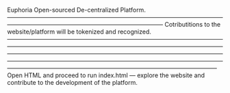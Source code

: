 Euphoria
Open-sourced De-centralized Platform. 
——————————————————————————————————————————————————————————————
Cotributitions to the website/platform will be tokenized and recognized. 
———————————————————————————————————————————————————————————————————————————————————————————————————————————————————————————————————————————————————————————————————————————————————
Open HTML and proceed to run index.html — explore the website and contribute to the development of the platform. 
